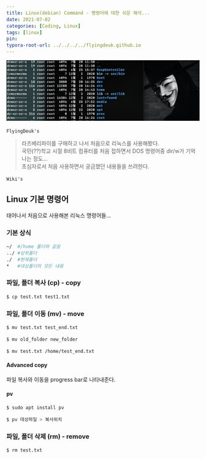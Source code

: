 ```yaml
---
title: Linux(debian) Command - 명령어에 대한 쉬운 해석...
date: 2021-07-02
categories: [Coding, Linux]
tags: [linux]
pin:
typora-root-url: ../../../../flyingdeuk.github.io
---
```


![command](/img/coding/linux/command.jpg)

`FlyingDeuk's`
>라즈베리파이를 구매하고 나서 처음으로 리눅스를 사용해봤다.  <br>국민(??)학교 시절 8비트 컴퓨터를 처음 접하면서 DOS 명령어중 dir/w가 기억나는 정도...<br>초심자로서 처음 사용하면서 궁금했던 내용들을 쓰려한다. 

`Wiki's`
>

## Linux 기본 명령어
태어나서 처음으로 사용해본 리눅스 명령어들...

### 기본 상식
```bash
~/  #/home 폴더와 같음
../ #상위폴더
./  #현재폴더
*   #대상폴더의 모든 내용

```

### 파일, 폴더 복사 (cp) - copy
```bash
$ cp test.txt test1.txt
```

### 파일, 폴더 이동 (mv) - move
```bash
$ mv test.txt test_end.txt
```



```bash
$ mv old_folder new_folder
```



```bash
$ mv test.txt /home/test_end.txt
```
#### Advanced copy
파일 복사와 이동을 progress bar로 나타내준다.

#### pv
```bash
$ sudo apt install pv
```



```bash
$ pv 대상파일 > 복사위치
```


### 파일, 폴더 삭제 (rm) - remove

```bash
$ rm test.txt
```

